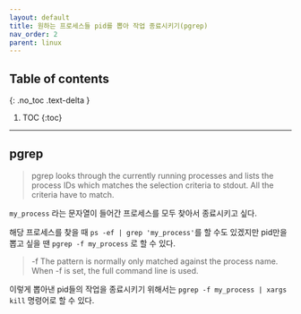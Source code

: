 ```yaml
---
layout: default
title: 원하는 프로세스들 pid를 뽑아 작업 종료시키기(pgrep)
nav_order: 2
parent: linux
---
```



## Table of contents
{: .no_toc .text-delta }

1. TOC
{:toc}

---

## pgrep

> pgrep looks through the currently running processes and lists the process IDs which matches the selection criteria to stdout. All the criteria have to match.


`my_process` 라는 문자열이 들어간 프로세스를 모두 찾아서 종료시키고 싶다.

해당 프로세스를 찾을 때 `ps -ef | grep 'my_process'`를 할 수도 있겠지만 pid만을 뽑고 싶을 땐 `pgrep -f my_process` 로 할 수 있다.

> -f
> The pattern is normally only matched against the process name. When -f is set, the full command line is used.

이렇게 뽑아낸 pid들의 작업을 종료시키기 위해서는
`pgrep -f my_process | xargs kill` 명령어로 할 수 있다.

